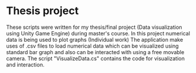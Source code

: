 # Thesis project
These scripts were written for my thesis/final project (Data visualization using Unity Game Engine) during master's course.
In this project numerical data is being used to plot graphs (Individual work)
The application make uses of .csv files to load numerical data which can be visualized using standard bar graph and also can be interacted with using a free movable camera. The script "VisualizeData.cs" contains the code for visualization and interaction.
